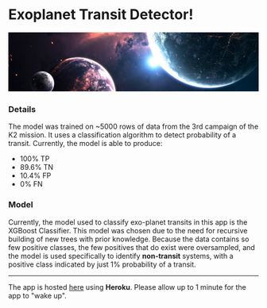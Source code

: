 # Exoplanet Transit Detector!

![lc](assets/header.png)

### Details

The model was trained on ~5000 rows of data from the 3rd campaign of the K2 mission. It uses a
classification algorithm to detect probability of a transit. Currently, the model is able to produce:

* 100% TP
* 89.6% TN
* 10.4% FP
* 0% FN

### Model

Currently, the model used to classify exo-planet transits in this app is the XGBoost Classifier. This model was chosen due to the need for recursive building of new trees with prior knowledge. Because the data contains so few positive classes, the few positives that do exist were oversampled, and the model is used specifically to identify **non-transit** systems, with a positive class indicated by just 1% probability of a transit.

---------------------
The app is hosted [here](https://transit-detection.herokuapp.com) using **Heroku**. Please allow up to 1 minute for the app to "wake up".
